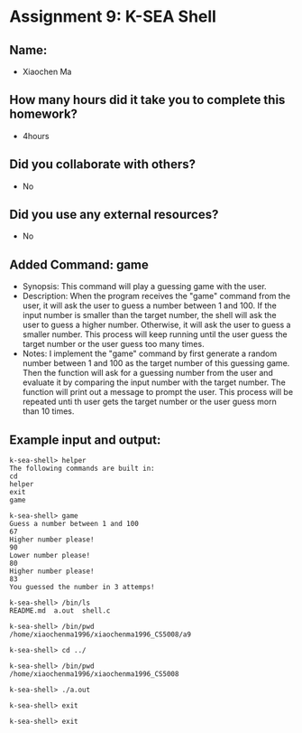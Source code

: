 # Assignment 9: K-SEA Shell
## Name: 
* Xiaochen Ma
## How many hours did it take you to complete this homework?
* 4hours
## Did you collaborate with others?
* No
## Did you use any external resources?
* No
## Added Command: game
* Synopsis: This command will play a guessing game with the user.
* Description: When the program receives the "game" command from the user, it will ask the user to guess a number between 1 and 100. If the input number is smaller than the target number, the shell will ask the user to guess a higher number. Otherwise, it will ask the user to guess a smaller number. This process will keep running until the user guess the target number or the user guess too many times.
* Notes: I implement the "game" command by first generate a random number between 1 and 100 as the target number of this guessing game. Then the function will ask for a guessing number from the user and evaluate it by comparing the input number with the target number. The function will print out a message to prompt the user. This process will be repeated unti th user gets the target number or the user guess morn than 10 times. 
## Example input and output:
```
k-sea-shell> helper
The following commands are built in:
cd
helper
exit
game
```
```
k-sea-shell> game
Guess a number between 1 and 100
67
Higher number please!
90
Lower number please!
80
Higher number please!
83
You guessed the number in 3 attemps!
```
```
k-sea-shell> /bin/ls
README.md  a.out  shell.c

k-sea-shell> /bin/pwd
/home/xiaochenma1996/xiaochenma1996_CS5008/a9

k-sea-shell> cd ../

k-sea-shell> /bin/pwd
/home/xiaochenma1996/xiaochenma1996_CS5008
```
```
k-sea-shell> ./a.out

k-sea-shell> exit

k-sea-shell> exit
```
